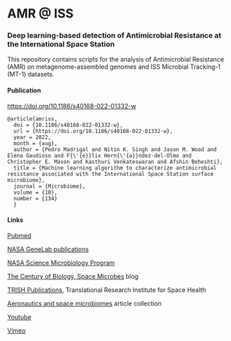 # AMR @ ISS

### Deep learning-based detection of Antimicrobial Resistance at the International Space Station

This repository contains scripts for the analysis of Antimicrobial Resistance (AMR) on metagenome-assembled genomes and ISS Microbial Tracking-1 (MT-1) datasets.

<!--
#### Preprint
https://doi.org/10.1101/2022.02.07.479455

- listed in the publications of [NASA Science Microbiology Program](https://science.nasa.gov/biological-physical/programs/space-biology/microbiology/publications)

- comment at The Century of Biology, [Space Microbes](https://centuryofbio.substack.com/p/space-microbes)  by Elliot Hershberg.
-->

#### Publication
https://doi.org/10.1186/s40168-022-01332-w

```
@article{amriss,	
  doi = {10.1186/s40168-022-01332-w},	
  url = {https://doi.org/10.1186/s40168-022-01332-w},	
  year = 2022,	
  month = {aug},		
  author = {Pedro Madrigal and Nitin K. Singh and Jason M. Wood and Elena Gaudioso and F{\'{e}}lix Hern{\'{a}}ndez-del-Olmo and Christopher E. Mason and Kasthuri Venkateswaran and Afshin Beheshti},	
  title = {Machine learning algorithm to characterize antimicrobial resistance associated with the International Space Station surface microbiome},	
  journal = {Microbiome},
  volume = {10},	
  number = {134}
  }
```

#### Links

[Pubmed](https://pubmed.ncbi.nlm.nih.gov/35999570/)

[NASA GeneLab publications](https://genelab.nasa.gov/publications)

[NASA Science Microbiology Program](https://science.nasa.gov/biological-physical/programs/space-biology/microbiology/publications)

[The Century of Biology, Space Microbes](https://centuryofbio.substack.com/p/space-microbes) blog

[TRISH Publications](https://www.bcm.edu/academic-centers/space-medicine/translational-research-institute/research/publications), Translational Research Institute for Space Health

[Aeronautics and space microbiomes](https://www.biomedcentral.com/collections/aerospacemicro) article collection

[Youtube](https://www.youtube.com/watch?v=AqgVQ9NkyO8)

[Vimeo](https://vimeo.com/741181886)
